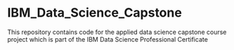 # IBM_Data_Science_Capstone
This repository contains code for the applied data science capstone course project which is part of the IBM Data Science Professional Certificate
